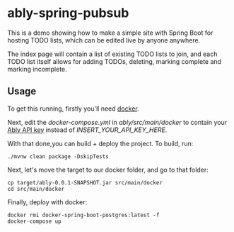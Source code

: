 # ably-spring-pubsub

This is a demo showing how to make a simple site with Spring Boot for hosting TODO lists, which can be edited live by anyone anywhere.

The index page will contain a list of existing TODO lists to join, and each TODO list itself allows for adding TODOs, deleting, marking complete and marking incomplete.

## Usage

To get this running, firstly you'll need [docker](https://www.docker.com/products/docker-desktop). 

Next, edit the *docker-compose.yml* in *ably/src/main/docker* to contain your [Ably API key](https://www.ably.io/accounts/any/apps/any/app_keys) instead of *INSERT_YOUR_API_KEY_HERE*.

With that done,you can build + deploy the project. To build, run:

```
./mvnw clean package -DskipTests
```

Next, let's move the target to our docker folder, and go to that folder:

```
cp target/ably-0.0.1-SNAPSHOT.jar src/main/docker
cd src/main/docker
```

Finally, deploy with docker:

```
docker rmi docker-spring-boot-postgres:latest -f
docker-compose up
```
